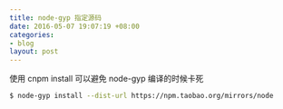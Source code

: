 ```yaml
---
title: node-gyp 指定源码
date: 2016-05-07 19:07:19 +08:00
categories:
- blog
layout: post
---
```


使用 cnpm install 可以避免 node-gyp 编译的时候卡死

``` bash
$ node-gyp install --dist-url https://npm.taobao.org/mirrors/node
```
